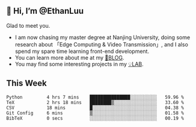 ## 👋 Hi, I’m @EthanLuu

Glad to meet you.

- I am now chasing my master degree at Nanjing University, doing some research about 「Edge Computing & Video Transmission」, and I also spend my spare time learning front-end development.
- You can learn more about me at my [📝BLOG](https://blog.ethanloo.cn).
- You may find some interesting projects in my [💡LAB](https://lab.ethanloo.cn).

## This Week
<!--START_SECTION:waka-->

```text
Python         4 hrs 7 mins    ███████████████░░░░░░░░░░   59.96 %
TeX            2 hrs 18 mins   ████████▒░░░░░░░░░░░░░░░░   33.60 %
CSV            18 mins         █░░░░░░░░░░░░░░░░░░░░░░░░   04.38 %
Git Config     6 mins          ▒░░░░░░░░░░░░░░░░░░░░░░░░   01.58 %
BibTeX         0 secs          ░░░░░░░░░░░░░░░░░░░░░░░░░   00.19 %
```

<!--END_SECTION:waka-->

